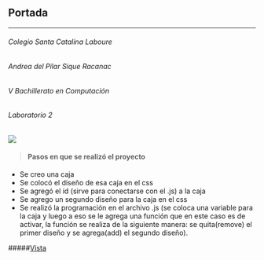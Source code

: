 ## Portada
------------

###### Colegio Santa Catalina Laboure
###### Andrea del Pilar Sique Racanac
###### V Bachillerato en Computación
###### Laboratorio 2
[![](foto)](https://www.facebook.com/photo?fbid=1844166855821547&set=a.1507079396196963)

> #### Pasos en que se realizó el proyecto
- Se creo una caja 
- Se colocó el diseño de esa caja en el css
- Se agregó el id (sirve para conectarse con el .js) a la caja
- Se agrego un segundo diseño para la caja en el css
- Se realizó la programación en el archivo .js (se coloca una variable para la caja y luego a eso se le agrega una función que en este caso es de activar, la función se realiza de la siguiente manera: se quita(remove) el primer diseño y se agrega(add) el segundo diseño).


#####[Vista](https://andreasique.github.io/JavaScript_basico/ejemplo.html "Vista")
